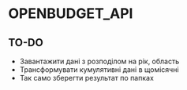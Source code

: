 # OPENBUDGET_API

## TO-DO
* Завантажити дані з розподілом на рік, область
* Трансформувати кумулятивні дані в щомісячні
* Так само зберегти результат по папках
